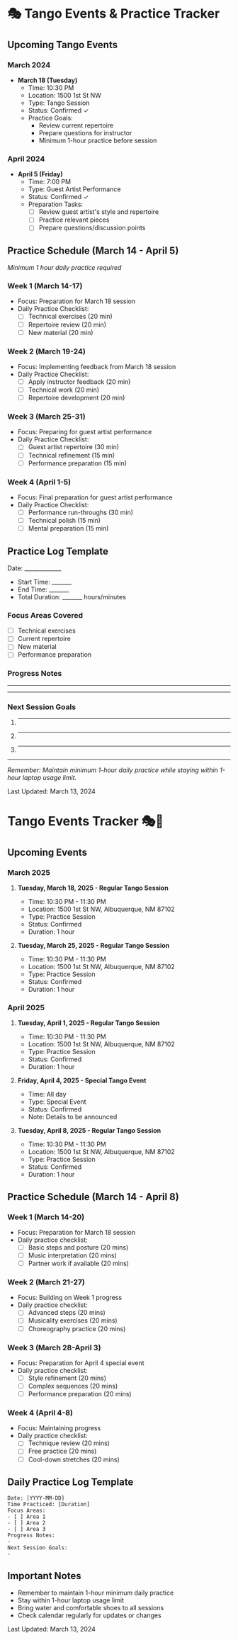 # 🎭 Tango Events & Practice Tracker

## Upcoming Tango Events

### March 2024
- **March 18 (Tuesday)**
  - Time: 10:30 PM
  - Location: 1500 1st St NW
  - Type: Tango Session
  - Status: Confirmed ✓
  - Practice Goals:
    - Review current repertoire
    - Prepare questions for instructor
    - Minimum 1-hour practice before session

### April 2024
- **April 5 (Friday)**
  - Time: 7:00 PM
  - Type: Guest Artist Performance
  - Status: Confirmed ✓
  - Preparation Tasks:
    - [ ] Review guest artist's style and repertoire
    - [ ] Practice relevant pieces
    - [ ] Prepare questions/discussion points

## Practice Schedule (March 14 - April 5)
*Minimum 1 hour daily practice required*

### Week 1 (March 14-17)
- Focus: Preparation for March 18 session
- Daily Practice Checklist:
  - [ ] Technical exercises (20 min)
  - [ ] Repertoire review (20 min)
  - [ ] New material (20 min)

### Week 2 (March 19-24)
- Focus: Implementing feedback from March 18 session
- Daily Practice Checklist:
  - [ ] Apply instructor feedback (20 min)
  - [ ] Technical work (20 min)
  - [ ] Repertoire development (20 min)

### Week 3 (March 25-31)
- Focus: Preparing for guest artist performance
- Daily Practice Checklist:
  - [ ] Guest artist repertoire (30 min)
  - [ ] Technical refinement (15 min)
  - [ ] Performance preparation (15 min)

### Week 4 (April 1-5)
- Focus: Final preparation for guest artist performance
- Daily Practice Checklist:
  - [ ] Performance run-throughs (30 min)
  - [ ] Technical polish (15 min)
  - [ ] Mental preparation (15 min)

## Practice Log Template
Date: _____________
- Start Time: _______
- End Time: _______
- Total Duration: _______ hours/minutes

### Focus Areas Covered
- [ ] Technical exercises
- [ ] Current repertoire
- [ ] New material
- [ ] Performance preparation

### Progress Notes
_____________________________________________
_____________________________________________

### Next Session Goals
1. ________________________
2. ________________________
3. ________________________

---

*Remember: Maintain minimum 1-hour daily practice while staying within 1-hour laptop usage limit.*

Last Updated: March 13, 2024 

# Tango Events Tracker 🎭💃

## Upcoming Events

### March 2025
1. **Tuesday, March 18, 2025 - Regular Tango Session**
   - Time: 10:30 PM - 11:30 PM
   - Location: 1500 1st St NW, Albuquerque, NM 87102
   - Type: Practice Session
   - Status: Confirmed
   - Duration: 1 hour

2. **Tuesday, March 25, 2025 - Regular Tango Session**
   - Time: 10:30 PM - 11:30 PM
   - Location: 1500 1st St NW, Albuquerque, NM 87102
   - Type: Practice Session
   - Status: Confirmed
   - Duration: 1 hour

### April 2025
1. **Tuesday, April 1, 2025 - Regular Tango Session**
   - Time: 10:30 PM - 11:30 PM
   - Location: 1500 1st St NW, Albuquerque, NM 87102
   - Type: Practice Session
   - Status: Confirmed
   - Duration: 1 hour

2. **Friday, April 4, 2025 - Special Tango Event**
   - Time: All day
   - Type: Special Event
   - Status: Confirmed
   - Note: Details to be announced

3. **Tuesday, April 8, 2025 - Regular Tango Session**
   - Time: 10:30 PM - 11:30 PM
   - Location: 1500 1st St NW, Albuquerque, NM 87102
   - Type: Practice Session
   - Status: Confirmed
   - Duration: 1 hour

## Practice Schedule (March 14 - April 8)

### Week 1 (March 14-20)
- Focus: Preparation for March 18 session
- Daily practice checklist:
  - [ ] Basic steps and posture (20 mins)
  - [ ] Music interpretation (20 mins)
  - [ ] Partner work if available (20 mins)

### Week 2 (March 21-27)
- Focus: Building on Week 1 progress
- Daily practice checklist:
  - [ ] Advanced steps (20 mins)
  - [ ] Musicality exercises (20 mins)
  - [ ] Choreography practice (20 mins)

### Week 3 (March 28-April 3)
- Focus: Preparation for April 4 special event
- Daily practice checklist:
  - [ ] Style refinement (20 mins)
  - [ ] Complex sequences (20 mins)
  - [ ] Performance preparation (20 mins)

### Week 4 (April 4-8)
- Focus: Maintaining progress
- Daily practice checklist:
  - [ ] Technique review (20 mins)
  - [ ] Free practice (20 mins)
  - [ ] Cool-down stretches (20 mins)

## Daily Practice Log Template
```
Date: [YYYY-MM-DD]
Time Practiced: [Duration]
Focus Areas:
- [ ] Area 1
- [ ] Area 2
- [ ] Area 3
Progress Notes:
- 
Next Session Goals:
- 
```

## Important Notes
- Remember to maintain 1-hour minimum daily practice
- Stay within 1-hour laptop usage limit
- Bring water and comfortable shoes to all sessions
- Check calendar regularly for updates or changes

Last Updated: March 13, 2024 